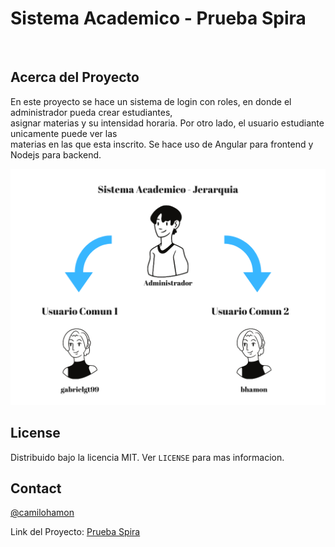 <h1>Sistema Academico - Prueba Spira</h1>

<br />
 
<!-- ABOUT THE PROJECT -->
## Acerca del Proyecto
En este proyecto se hace un sistema de login con roles, en donde el administrador pueda crear estudiantes, <br />
asignar materias y su intensidad horaria. Por otro lado, el usuario estudiante unicamente puede ver las <br />
materias en las que esta inscrito. Se hace uso de Angular para frontend y Nodejs para backend. <br />

![Test Image 4](https://github.com/CamiloHamon/spira/blob/main/jerarquia.png)
 
<!-- LICENSE -->
## License
 
Distribuido bajo la licencia MIT. Ver `LICENSE` para mas informacion.
 
<!-- CONTACT -->
## Contact
 
[@camilohamon](https://github.com/camilohamon)<br />
 
Link del Proyecto: [Prueba Spira](https://github.com/gabrielgt99/Cadenas-de-Markov)
